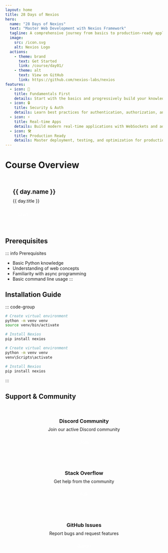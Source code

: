 ```yaml
---
layout: home
title: 28 Days of Nexios
hero:
  name: "28 Days of Nexios"
  text: "Master Web Development with Nexios Framework"
  tagline: A comprehensive journey from basics to production-ready applications
  image:
    src: /icon.svg
    alt: Nexios Logo
  actions:
    - theme: brand
      text: Get Started
      link: /course/day01/
    - theme: alt
      text: View on GitHub
      link: https://github.com/nexios-labs/nexios
features:
  - icon: 🚀
    title: Fundamentals First
    details: Start with the basics and progressively build your knowledge of web development with Nexios.
  - icon: 🔒
    title: Security & Auth
    details: Learn best practices for authentication, authorization, and securing your applications.
  - icon: ⚡
    title: Real-time Apps
    details: Build modern real-time applications with WebSockets and advanced features.
  - icon: 🛠
    title: Production Ready
    details: Master deployment, testing, and optimization for production environments.
---
```


# Course Overview

<div class="course-grid">
  <div v-for="day in days" :key="day.name" class="course-card">
    <h3>{{ day.name }}</h3>
    <p>{{ day.title }}</p>
    <a :href="day.link" class="start-button">Start</a>
  </div>
</div>

<script setup>
const days = [
  {
    name: 'Day 1',
    title: 'Introduction to Nexios',
    link: '/course/day01/'
  },
  {
    name: 'Day 2',
    title: 'First Application & Routing',
    link: '/course/day02/'
  },
  {
    name: 'Day 3',
    title: 'Request & Response Handling',
    link: '/course/day03/'
  },
  {
    name: 'Day 4',
    title: 'Path & Query Parameters',
    link: '/course/day04/'
  },
  {
    name: 'Day 5',
    title: 'Basic Middleware',
    link: '/course/day05/'
  },
  {
    name: 'Day 6',
    title: 'Error Handling',
    link: '/course/day06/'
  },
  {
    name: 'Day 7',
    title: 'RESTful API Project',
    link: '/course/day07/'
  },
  {
    name: 'Day 8',
    title: 'Database Integration',
    link: '/course/day08/'
  },
  {
    name: 'Day 9',
    title: 'Data Validation',
    link: '/course/day09/'
  },
  {
    name: 'Day 10',
    title: 'Forms & File Uploads',
    link: '/course/day10/'
  },
  {
    name: 'Day 11',
    title: 'Session Management',
    link: '/course/day11/'
  },
  {
    name: 'Day 12',
    title: 'Authentication Basics',
    link: '/course/day12/'
  },
  {
    name: 'Day 13',
    title: 'JWT & OAuth',
    link: '/course/day13/'
  },
  {
    name: 'Day 14',
    title: 'User Management System',
    link: '/course/day14/'
  },
  {
    name: 'Day 15',
    title: 'WebSockets Basics',
    link: '/course/day15/'
  },
  {
    name: 'Day 16',
    title: 'Real-time Applications',
    link: '/course/day16/'
  },
  {
    name: 'Day 17',
    title: 'Advanced Middleware',
    link: '/course/day17/'
  },
  {
    name: 'Day 18',
    title: 'Custom Decorators',
    link: '/course/day18/'
  },
  {
    name: 'Day 19',
    title: 'Dependency Injection',
    link: '/course/day19/'
  },
  {
    name: 'Day 20',
    title: 'Background Tasks',
    link: '/course/day20/'
  },
  {
    name: 'Day 21',
    title: 'Chat Application Project',
    link: '/course/day21/'
  },
  {
    name: 'Day 22',
    title: 'Testing Strategies',
    link: '/course/day22/'
  },
  {
    name: 'Day 23',
    title: 'Logging & Monitoring',
    link: '/course/day23/'
  },
  {
    name: 'Day 24',
    title: 'Performance Optimization',
    link: '/course/day24/'
  },
  {
    name: 'Day 25',
    title: 'Security Best Practices',
    link: '/course/day25/'
  },
  {
    name: 'Day 26',
    title: 'Deployment Strategies',
    link: '/course/day26/'
  },
  {
    name: 'Day 27',
    title: 'Docker & Containers',
    link: '/course/day27/'
  },
  {
    name: 'Day 28',
    title: 'Production-Ready API Project',
    link: '/course/day28/'
  }
]
</script>

<style>
.course-grid {
  display: grid;
  grid-template-columns: repeat(auto-fill, minmax(250px, 1fr));
  gap: 1rem;
  margin: 2rem 0;
}

.course-card {
  background-color: var(--vp-c-bg-soft);
  border: 1px solid var(--vp-c-divider);
  border-radius: 12px;
  padding: 1.5rem;
  transition: all 0.3s ease;
}

.course-card:hover {
  transform: translateY(-2px);
  box-shadow: 0 4px 12px rgba(0, 0, 0, 0.1);
  border-color: var(--vp-c-brand);
}

.course-card h3 {
  margin: 0;
  font-size: 1.2rem;
  color: var(--vp-c-brand);
}

.course-card p {
  margin: 0.5rem 0 1rem;
  color: var(--vp-c-text-2);
  font-size: 0.9rem;
  line-height: 1.4;
}

.start-button {
  display: inline-block;
  /* background-color: var(--vp-c-brand); */
  color: white;
  padding: 0.5rem 1rem;
  border-radius: 6px;
  text-decoration: none;
  font-size: 0.9rem;
  transition: background-color 0.2s;
}

.start-button:hover {
  background-color: var(--vp-c-brand-dark);
  text-decoration: none;
}

/* Support section styling */
.support-grid {
  display: grid;
  grid-template-columns: repeat(auto-fit, minmax(300px, 1fr));
  gap: 1.5rem;
  margin: 2rem 0;
}

.support-card {
  background-color: var(--vp-c-bg-soft);
  border: 1px solid var(--vp-c-divider);
  border-radius: 12px;
  padding: 1.5rem;
  text-align: center;
}

.support-card h3 {
  margin: 0 0 0.5rem;
  color: var(--vp-c-brand);
}

.support-card p {
  margin: 0 0 1rem;
  color: var(--vp-c-text-2);
}
</style>

## Prerequisites

::: info Prerequisites
- Basic Python knowledge
- Understanding of web concepts
- Familiarity with async programming
- Basic command line usage
:::

## Installation Guide

::: code-group
```bash [Linux/Mac]
# Create virtual environment
python -m venv venv
source venv/bin/activate

# Install Nexios
pip install nexios
```

```bash [Windows]
# Create virtual environment
python -m venv venv
venv\Scripts\activate

# Install Nexios
pip install nexios
```
:::

## Support & Community

<div class="support-grid">
  <div class="support-card">
    <h3>Discord Community</h3>
    <p>Join our active Discord community</p>
    <a href="https://discord.gg/x3Jm6jsw" class="start-button">Join</a>
  </div>
  <div class="support-card">
    <h3>Stack Overflow</h3>
    <p>Get help from the community</p>
    <a href="https://stackoverflow.com/questions/tagged/nexios" class="start-button">Ask</a>
  </div>
  <div class="support-card">
    <h3>GitHub Issues</h3>
    <p>Report bugs and request features</p>
    <a href="https://github.com/nexios-labs/nexios/issues" class="start-button">Report</a>
  </div>
</div>